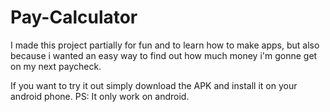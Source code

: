 # Pay-Calculator

I made this project partially for fun and to learn how to make apps, but also because i wanted an easy way to find out how much money i'm gonne get on my next paycheck.

If you want to try it out simply download the APK and install it on your android phone.
PS: It only work on android.
